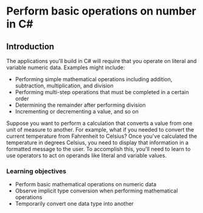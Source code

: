 # Perform basic operations on number in C\#

## Introduction

The applications you'll build in C# will require that you operate on literal and
variable numeric data. Examples might include:

- Performing simple mathematical operations including addition, subtraction,
multiplication, and division
- Performing multi-step operations that must be completed in a certain order
- Determining the remainder after performing division
- Incrementing or decrementing a value, and so on

Suppose you want to perform a calculation that converts a value from one unit of
measure to another. For example, what if you needed to convert the current
temperature from Fahrenheit to Celsius? Once you've calculated the temperature
in degrees Celsius, you need to display that information in a formatted message
to the user. To accomplish this, you'll need to learn to use operators to act on
operands like literal and variable values.

### Learning objectives

- Perform basic mathematical operations on numeric data
- Observe implicit type conversion when performing mathematical operations
- Temporarily convert one data type into another
